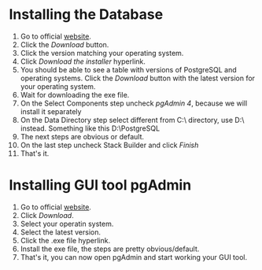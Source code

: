 # Installing the Database

1. Go to official [website](https://www.postgresql.org/).
2. Click the _Download_ button.
3. Click the version matching your operating system.
4. Click _Download the installer_ hyperlink.
5. You should be able to see a table with versions of PostgreSQL and operating systems. Click the _Download_ button with the latest version for your operating system.
6. Wait for downloading the exe file.
7. On the Select Components step uncheck _pgAdmin 4_, because we will install it separately
8. On the Data Directory step select different from C:\ directory, use D:\ instead. Something like this D:\PostgreSQL
9. The next steps are obvious or default.
10. On the last step uncheck Stack Builder and click _Finish_
11. That's it.

# Installing GUI tool pgAdmin

1. Go to official [website](https://www.pgadmin.org/).
2. Click _Download_.
3. Select your operatin system.
4. Select the latest version.
5. Click the .exe file hyperlink.
6. Install the exe file, the steps are pretty obvious/default.
7. That's it, you can now open pgAdmin and start working your GUI tool.
